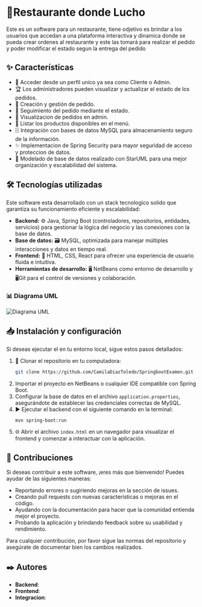 # 🚀Restaurante donde Lucho

Este es un software para un restaurante, tiene odjetivo es brindar a los usuarios que accedan a una plataforma interactiva y dinamica donde se pueda crear ordenes al restaurante
y este las tomará para realizar el pedido y poder modificar el estado segun la entrega del pedido


## ✨ Características
- 🎨 Acceder desde un perfil unico ya sea como Cliente o Admin.
- 🏆 Los administradores pueden visualizar y actualizar el estado de los pedidos.
- 📢 Creación y gestión de pedido.
- 👥 Seguimiento del pedido mediante el estado.
- 🔎 Visualizacion de pedidos en admin.
- 🔎 Listar los productos disponibles en el menú.
- 🗄️ Integración con bases de datos MySQL para almacenamiento seguro de la información.
- ✨ Implementacion de Spring Security para mayor seguridad de acceso y proteccion de datos.
- 📌 Modelado de base de datos realizado con StarUML para una mejor organización y escalabilidad del sistema.

## 🛠️ Tecnologías utilizadas
Este software esta desarrollado con un stack tecnologico solido que garantiza su funcionamiento eficiente y escalabilidad:

- **Backend:** ⚙️ Java, Spring Boot (controladores, repositorios, entidades, servicios) para gestionar la lógica del negocio y las conexiones con la base de datos.
- **Base de datos:** 🗃️ MySQL, optimizada para manejar múltiples interacciones y datos en tiempo real.
- **Frontend:** 🎨 HTML, CSS, React para ofrecer una experiencia de usuario fluida e intuitiva.
- **Herramientas de desarrollo:** 🖥️ NetBeans como entorno de desarrollo y 🖥️Git para el control de versiones y colaboración.
### 📊 Diagrama UML


![Diagrama UML]()



## 📥 Instalación y configuración
Si deseas ejecutar el  en tu entorno local, sigue estos pasos detallados:

1. 📌 Clonar el repositorio en tu computadora:
   ```sh
   git clone https://github.com/CamilaDiazToledo/SpringbootExamen.git
   ```
2.  Importar el proyecto en NetBeans o cualquier IDE compatible con Spring Boot.
3.  Configurar la base de datos en el archivo `application.properties`, asegurándote de establecer las credenciales correctas de MySQL.
4. ▶️ Ejecutar el backend con el siguiente comando en la terminal:
   ```sh
   mvn spring-boot:run
   ```
5. 🌐 Abrir el archivo `index.html` en un navegador para visualizar el frontend y comenzar a interactuar con la aplicación.


## 🤝 Contribuciones
Si deseas contribuir a este software, ¡eres más que bienvenido! Puedes ayudar de las siguientes maneras:

- Reportando errores o sugiriendo mejoras en la sección de issues.
- Creando pull requests con nuevas características o mejoras en el código.
- Ayudando con la documentación para hacer que la comunidad entienda mejor el proyecto.
- Probando la aplicación y brindando feedback sobre su usabilidad y rendimiento.

Para cualquier contribución, por favor sigue las normas del repositorio y asegúrate de documentar bien los cambios realizados.


## ✒️ Autores
- **Backend**:
- **Frontend**:
- **Integracion**:





















